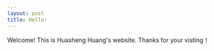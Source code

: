 ```yaml
---
layout: post
title: Hello!
---
```



Welcome! This is Huasheng Huang's website. Thanks for your visting！
